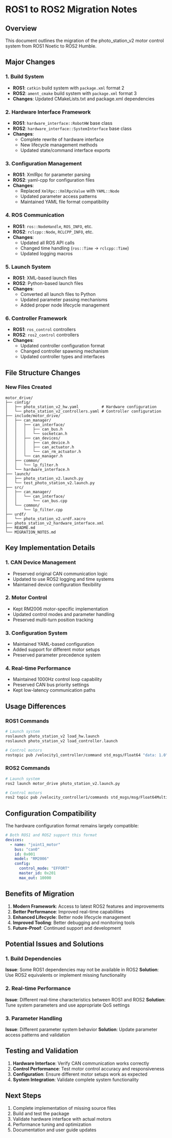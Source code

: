 # ROS1 to ROS2 Migration Notes

## Overview

This document outlines the migration of the photo_station_v2 motor control system from ROS1 Noetic to ROS2 Humble.

## Major Changes

### 1. Build System
- **ROS1**: `catkin` build system with `package.xml` format 2
- **ROS2**: `ament_cmake` build system with `package.xml` format 3
- **Changes**: Updated CMakeLists.txt and package.xml dependencies

### 2. Hardware Interface Framework
- **ROS1**: `hardware_interface::RobotHW` base class
- **ROS2**: `hardware_interface::SystemInterface` base class
- **Changes**: 
  - Complete rewrite of hardware interface
  - New lifecycle management methods
  - Updated state/command interface exports

### 3. Configuration Management
- **ROS1**: XmlRpc for parameter parsing
- **ROS2**: yaml-cpp for configuration files
- **Changes**: 
  - Replaced `XmlRpc::XmlRpcValue` with `YAML::Node`
  - Updated parameter access patterns
  - Maintained YAML file format compatibility

### 4. ROS Communication
- **ROS1**: `ros::NodeHandle`, `ROS_INFO`, etc.
- **ROS2**: `rclcpp::Node`, `RCLCPP_INFO`, etc.
- **Changes**: 
  - Updated all ROS API calls
  - Changed time handling (`ros::Time` → `rclcpp::Time`)
  - Updated logging macros

### 5. Launch System
- **ROS1**: XML-based launch files
- **ROS2**: Python-based launch files
- **Changes**: 
  - Converted all launch files to Python
  - Updated parameter passing mechanisms
  - Added proper node lifecycle management

### 6. Controller Framework
- **ROS1**: `ros_control` controllers
- **ROS2**: `ros2_control` controllers
- **Changes**: 
  - Updated controller configuration format
  - Changed controller spawning mechanism
  - Updated controller types and interfaces

## File Structure Changes

### New Files Created
```
motor_drive/
├── config/
│   ├── photo_station_v2_hw.yaml          # Hardware configuration
│   └── photo_station_v2_controllers.yaml # Controller configuration
├── include/motor_drive/
│   ├── can_manager/
│   │   ├── can_interface/
│   │   │   ├── can_bus.h
│   │   │   └── socketcan.h
│   │   ├── can_devices/
│   │   │   ├── can_device.h
│   │   │   ├── can_actuator.h
│   │   │   └── can_rm_actuator.h
│   │   └── can_manager.h
│   ├── common/
│   │   └── lp_filter.h
│   └── hardware_interface.h
├── launch/
│   ├── photo_station_v2.launch.py
│   └── test_photo_station_v2.launch.py
├── src/
│   ├── can_manager/
│   │   └── can_interface/
│   │       └── can_bus.cpp
│   └── common/
│       └── lp_filter.cpp
├── urdf/
│   └── photo_station_v2.urdf.xacro
├── photo_station_v2_hardware_interface.xml
├── README.md
└── MIGRATION_NOTES.md
```

## Key Implementation Details

### 1. CAN Device Management
- Preserved original CAN communication logic
- Updated to use ROS2 logging and time systems
- Maintained device configuration flexibility

### 2. Motor Control
- Kept RM2006 motor-specific implementation
- Updated control modes and parameter handling
- Preserved multi-turn position tracking

### 3. Configuration System
- Maintained YAML-based configuration
- Added support for different motor setups
- Preserved parameter precedence system

### 4. Real-time Performance
- Maintained 1000Hz control loop capability
- Preserved CAN bus priority settings
- Kept low-latency communication paths

## Usage Differences

### ROS1 Commands
```bash
# Launch system
roslaunch photo_station_v2 load_hw.launch
roslaunch photo_station_v2 load_controller.launch

# Control motors
rostopic pub /velocity1_controller/command std_msgs/Float64 "data: 1.0"
```

### ROS2 Commands
```bash
# Launch system
ros2 launch motor_drive photo_station_v2.launch.py

# Control motors
ros2 topic pub /velocity_controller1/commands std_msgs/msg/Float64MultiArray "data: [1.0]"
```

## Configuration Compatibility

The hardware configuration format remains largely compatible:

```yaml
# Both ROS1 and ROS2 support this format
devices:
  - name: "joint1_motor"
    bus: "can0"
    id: 0x001
    model: "RM2006"
    config:
      control_mode: "EFFORT"
      master_id: 0x201
      max_out: 10000
```

## Benefits of Migration

1. **Modern Framework**: Access to latest ROS2 features and improvements
2. **Better Performance**: Improved real-time capabilities
3. **Enhanced Lifecycle**: Better node lifecycle management
4. **Improved Tooling**: Better debugging and monitoring tools
5. **Future-Proof**: Continued support and development

## Potential Issues and Solutions

### 1. Build Dependencies
**Issue**: Some ROS1 dependencies may not be available in ROS2
**Solution**: Use ROS2 equivalents or implement missing functionality

### 2. Real-time Performance
**Issue**: Different real-time characteristics between ROS1 and ROS2
**Solution**: Tune system parameters and use appropriate QoS settings

### 3. Parameter Handling
**Issue**: Different parameter system behavior
**Solution**: Update parameter access patterns and validation

## Testing and Validation

1. **Hardware Interface**: Verify CAN communication works correctly
2. **Control Performance**: Test motor control accuracy and responsiveness
3. **Configuration**: Ensure different motor setups work as expected
4. **System Integration**: Validate complete system functionality

## Next Steps

1. Complete implementation of missing source files
2. Build and test the package
3. Validate hardware interface with actual motors
4. Performance tuning and optimization
5. Documentation and user guide updates 